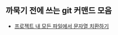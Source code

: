 ## 까묵기 전에 쓰는 git 커맨드 모음

- [프로젝트 내 모든 파일에서 문자열 치환하기](https://github.com/andole98/git-and-shells/blob/master/git/git-grep.md)
